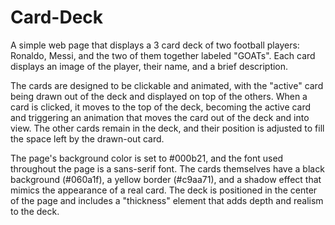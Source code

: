 # Card-Deck
A simple web page that displays a 3 card deck of two football players: Ronaldo, Messi, and the two of them together labeled "GOATs". Each card displays an image of the player, their name, and a brief description.

The cards are designed to be clickable and animated, with the "active" card being drawn out of the deck and displayed on top of the others. When a card is clicked, it moves to the top of the deck, becoming the active card and triggering an animation that moves the card out of the deck and into view. The other cards remain in the deck, and their position is adjusted to fill the space left by the drawn-out card.

The page's background color is set to #000b21, and the font used throughout the page is a sans-serif font. The cards themselves have a black background (#060a1f), a yellow border (#c9aa71), and a shadow effect that mimics the appearance of a real card. The deck is positioned in the center of the page and includes a "thickness" element that adds depth and realism to the deck.
